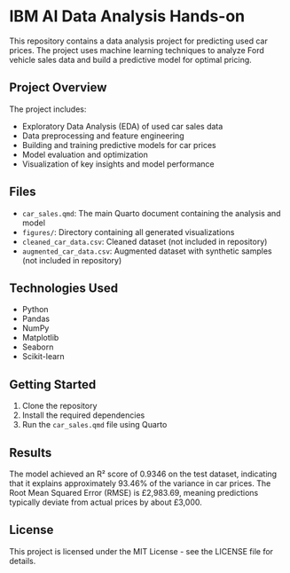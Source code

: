 # IBM AI Data Analysis Hands-on

This repository contains a data analysis project for predicting used car prices. The project uses machine learning techniques to analyze Ford vehicle sales data and build a predictive model for optimal pricing.

## Project Overview

The project includes:

- Exploratory Data Analysis (EDA) of used car sales data
- Data preprocessing and feature engineering
- Building and training predictive models for car prices
- Model evaluation and optimization
- Visualization of key insights and model performance

## Files

- `car_sales.qmd`: The main Quarto document containing the analysis and model
- `figures/`: Directory containing all generated visualizations
- `cleaned_car_data.csv`: Cleaned dataset (not included in repository)
- `augmented_car_data.csv`: Augmented dataset with synthetic samples (not included in repository)

## Technologies Used

- Python
- Pandas
- NumPy
- Matplotlib
- Seaborn
- Scikit-learn

## Getting Started

1. Clone the repository
2. Install the required dependencies
3. Run the `car_sales.qmd` file using Quarto

## Results

The model achieved an R² score of 0.9346 on the test dataset, indicating that it explains approximately 93.46% of the variance in car prices. The Root Mean Squared Error (RMSE) is £2,983.69, meaning predictions typically deviate from actual prices by about £3,000.

## License

This project is licensed under the MIT License - see the LICENSE file for details.
